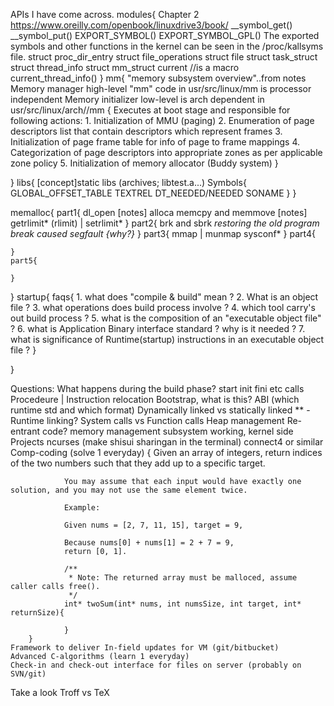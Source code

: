 APIs I have come across.
modules{
	Chapter 2 https://www.oreilly.com/openbook/linuxdrive3/book/
	__symbol_get()
	__symbol_put()
	EXPORT_SYMBOL()
	EXPORT_SYMBOL_GPL()
	The exported symbols and other functions in the kernel can be seen in the /proc/kallsyms file.
	struct proc_dir_entry
	struct file_operations
	struct file
	struct task_struct
	struct thread_info
	struct mm_struct
	current //is a macro 
	current_thread_info()
}
mm{
	"memory subsystem overview"..from notes
	Memory manager high-level "mm" code in usr/src/linux/mm is processor independent
	Memory initializer low-level is arch dependent in usr/src/linux/arch/<arch>/mm
		{
			Executes at boot stage and responsible for following actions:
				1. Initialization of MMU (paging)
				2. Enumeration of page descriptors list that contain descriptors which represent frames
				3. Initialization of page frame table for info of page to frame mappings
				4. Categorization of page descriptors into appropriate zones as per applicable zone policy
				5. Initialization of memory allocator (Buddy system)
			}
	 
}
libs{
	[concept]static libs (archives; libtest.a...)
	Symbols{
		GLOBAL_OFFSET_TABLE
		TEXTREL
		DT_NEEDED/NEEDED
		SONAME
	}
}

memalloc{
	part1{
		dl_open [notes]
		alloca 
		memcpy and memmove [notes]
		getrlimit* (rlimit) | setrlimit*
	}
	part2{
		brk and sbrk *restoring the old program break caused segfault {why?}*
	}
	part3{
		mmap | munmap
		sysconf*
	} 
	part4{
		
	}
	part5{
	
	}
}
startup{
	faqs{
		1. what does "compile & build" mean ?
		2. What is an object file ?
		3. what operations does build process involve ?
		4. which tool carry's out build process ?
		5. what is the composition of an "executable object file" ?
		6. what is Application Binary interface standard ? why is it needed ?
		7. what is significance of Runtime(startup)  instructions in an executable object file ?
	}
	
}

Questions:
	What happens during the build phase?
	start init fini etc calls
	Procedeure | Instruction relocation
	Bootstrap, what is this?
	ABI (which runtime std and which format)
	Dynamically linked vs statically linked **
		- Runtime linking?
	System calls vs Function calls
	Heap management
	Re-entrant code?
	memory management subsystem working, kernel side
Projects
	ncurses (make shisui sharingan in the terminal)
	connect4 or similar 
	Comp-coding (solve 1 everyday)
		{
			Given an array of integers, return indices of the two numbers such that they add up to a specific target.

				You may assume that each input would have exactly one solution, and you may not use the same element twice.

				Example:

				Given nums = [2, 7, 11, 15], target = 9,

				Because nums[0] + nums[1] = 2 + 7 = 9,
				return [0, 1].
				
				/**
				 * Note: The returned array must be malloced, assume caller calls free().
				 */
				int* twoSum(int* nums, int numsSize, int target, int* returnSize){

				}
		}
	Framework to deliver In-field updates for VM (git/bitbucket)
	Advanced C-algorithms (learn 1 everyday)
	Check-in and check-out interface for files on server (probably on SVN/git)
	
Take a look
	Troff vs TeX
